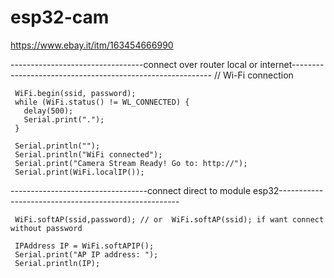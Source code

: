 # esp32-cam
https://www.ebay.it/itm/163454666990

---------------------------------connect over router local or internet----------------------------------------------------------
       // Wi-Fi connection
     
     WiFi.begin(ssid, password);
     while (WiFi.status() != WL_CONNECTED) {
       delay(500);
       Serial.print(".");
     }
     
     Serial.println("");
     Serial.println("WiFi connected");
     Serial.print("Camera Stream Ready! Go to: http://");
     Serial.print(WiFi.localIP());
  ----------------------------------connect direct to module esp32-----------------------------------------------------
  
     WiFi.softAP(ssid,password); // or  WiFi.softAP(ssid); if want connect without password

     IPAddress IP = WiFi.softAPIP();
     Serial.print("AP IP address: ");
     Serial.println(IP);


